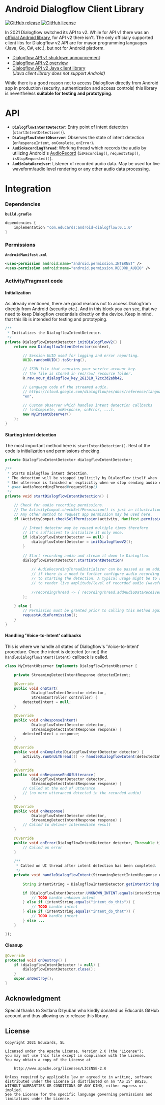 # Android Dialogflow Client Library

[![GitHub release](https://img.shields.io/github/v/release/educards/android-dialogflow?include_prereleases&style=flat-square)](https://github.com/educards/android-dialogflow/releases)
[![GitHub license](https://img.shields.io/github/license/educards/android-dialogflow?style=flat-square)](https://github.com/educards/android-dialogflow/blob/main/LICENSE)

In 2021 Dialogflow switched its API to v2.
While for API v1 there was an [official Android library](https://github.com/dialogflow/dialogflow-android-client), for API v2 there isn't.
The only officialy supported client libs for Dialogflow v2 API are for mayor programming languages (Java, Go, C#, etc.), but not for Android platform.

* [Dialogflow API v1 shutdown announcement](https://cloud.google.com/dialogflow/docs/release-notes#June_29_2020)
* [Dialogflow API v2 overview](https://cloud.google.com/dialogflow/es/docs/reference/rest/v2-overview)
* [Dialogflow API v2 Java client library](https://cloud.google.com/dialogflow/es/docs/reference/libraries/java) \
  *(Java client library does not support Android)*

While there is a good reason not to access Dialogflow directly from Android app in production (security, authentication and access controls)
this library is nevertheless **suitable for testing and prototyping**.

# API
* **`DialogflowIntentDetector`**: Entry point of intent detection (`startIntentDetection()`).
* **`DialogflowIntentObserver`**: Observes the state of intent detection (`onResponseIntent`, `onComplete`, `onError`).
* **`AudioRecordingThread`**: Working thread which records the audio by utilizing Android's [AudioRecord](https://developer.android.com/reference/android/media/AudioRecord) (`isRecording()`, `requestStop()`, `isStopRequested()`).
* **`AudioDataReceiver`**: Listener of recorded audio data. May be used for live waveform/audio level rendering or any other audio data processing.

# Integration

### Dependencies
**``build.gradle``**
```gradle
dependencies {
    implementation "com.educards:android-dialogflow:0.1.0"
}
```

### Permissions
**``AndroidManifest.xml``**
```xml
<uses-permission android:name="android.permission.INTERNET" />
<uses-permission android:name="android.permission.RECORD_AUDIO" />
```

### Activity/Fragment code

#### Initialization

As already mentioned, there are good reasons not to access Dialogfrom directly from Android (security etc.).
And in this block you can see, that we need to keep Dialogflow credentials directly on the device.
Keep in mind, that this lib is intended for testing and prototyping.

```java
/**
 * Initializes the DialogflowIntentDetector.
 */
private DialogflowIntentDetector initDialogflowV2() {
    return new DialogflowIntentDetector(context,

        // Session UUID used for logging and error reporting.
        UUID.randomUUID().toString(),

        // JSON file that contains your service account key.
        // The file is stored in res/raw/ resource folder.
        R.raw.your_dialogflow_key_261310_72cc3d2abb42,

        // Language code of the streamed audio.
        // https://cloud.google.com/dialogflow/es/docs/reference/language
        "en",

        // Custom observer which handles intent detection callbacks
        // (onComplete, onResponse, onError, ...).
        new MyIntentObserver()
    );
}
```

#### Starting intent detection

The most important method here is `startIntentDetection()`. Rest of the code is initialization and permissions checking.

```java
private DialogflowIntentDetector dialogflowIntentDetector;

/**
 * Starts Dialogflow intent detection.
 * The detection will be stopped implicitly by Dialogflow itself when
 * the utterence is finished or explicitly when we stop sending audio data.
 * @see AudioRecordingThread#requestStop()
 */
private void startDialogflowIntentDetection() {

    // Check for audio recording permissions.
    // The ActivityCompat.checkSelfPermission() is just an illustration here.
    // Any other method to request app permission may be used here.
    if (ActivityCompat.checkSelfPermission(activity, Manifest.permission.RECORD_AUDIO) == PackageManager.PERMISSION_GRANTED) {
    
        // Intent detector may be reused multiple times therefore
        // it's sufficient to initialize it only once.
        if (dialogflowIntentDetector == null) {
            dialogflowIntentDetector = initDialogflowV2();
        }
        
        // Start recording audio and stream it down to Dialogflow.
        dialogflowIntentDetector.startIntentDetection(
        
            // AudioRecordingThreadInitializer can be passed as an additional argument
            // if there is a need to further configure audio recording thread prior
            // to starting the detection. A typical usage might be to setup custom AudioDataReceiver
            // to render live amplitude/level of recorded audio (waveform).
            
            //recordingThread -> { recordingThread.addAudioDataReceiver(new MyAudioWaveform()); }
        );
        
    } else {
        // Permission must be granted prior to calling this method again.
        requestAudioPermission();
    }
}
```

#### Handling 'Voice-to-Intent' callbacks

This is where we handle all states of Dialogflow's 'Voice-to-Intent' procedure.
Once the intent is detected (or not) the `handleDialogflowIntent(intent)` callback is called.

```java
class MyIntentObserver implements DialogflowIntentObserver {

    private StreamingDetectIntentResponse detectedIntent;

    @Override
    public void onStart(
            DialogflowIntentDetector detector,
            StreamController controller) {
        detectedIntent = null;
    }

    @Override
    public void onResponseIntent(
            DialogflowIntentDetector detector,
            StreamingDetectIntentResponse response) {
        detectedIntent = response;
    }

    @Override
    public void onComplete(DialogflowIntentDetector detector) {
        activity.runOnUiThread(() -> handleDialogflowIntent(detectedIntent));
    }

    @Override
    public void onResponseEndOfUtterance(
            DialogflowIntentDetector detector,
            StreamingDetectIntentResponse response) {
        // Called at the end of utterance
        // (no more utteranced detected in the recorded audio)
    }

    @Override
    public void onResponse(
            DialogflowIntentDetector detector,
            StreamingDetectIntentResponse response) {
        // Called to deliver intermediate result
    }

    @Override
    public void onError(DialogflowIntentDetector detector, Throwable t) {
        // Called on error
    }
    
    /**
     * Called on UI thread after intent detection has been completed.
     */
    private void handleDialogflowIntent(StreamingDetectIntentResponse detectedIntent) {
    
        String intentString = DialogflowIntentDetector.getIntentString(detectedIntent);

        if (DialogflowIntentDetector.UNKNOWN_INTENT.equals(intentString)) {
            // TODO handle unknown intent
        } else if (intentString.equals("intent_do_this")) {
            // TODO handle intent
        } else if (intentString.equals("intent_do_that")) {
            // TODO handle intent
        } else ...
    }

});
```

#### Cleanup
```java
@Override
protected void onDestroy() {
    if (dialogflowIntentDetector != null) {
        dialogflowIntentDetector.close();
    }
    super.onDestroy();
}

```

## Acknowledgment
Special thanks to Svitlana Dzyuban who kindly donated us Educards GitHub account and thus allowing us to release this library.

## License
```
Copyright 2021 Educards, SL

Licensed under the Apache License, Version 2.0 (the "License");
you may not use this file except in compliance with the License.
You may obtain a copy of the License at

    http://www.apache.org/licenses/LICENSE-2.0

Unless required by applicable law or agreed to in writing, software
distributed under the License is distributed on an "AS IS" BASIS,
WITHOUT WARRANTIES OR CONDITIONS OF ANY KIND, either express or implied.
See the License for the specific language governing permissions and
limitations under the License.
```
